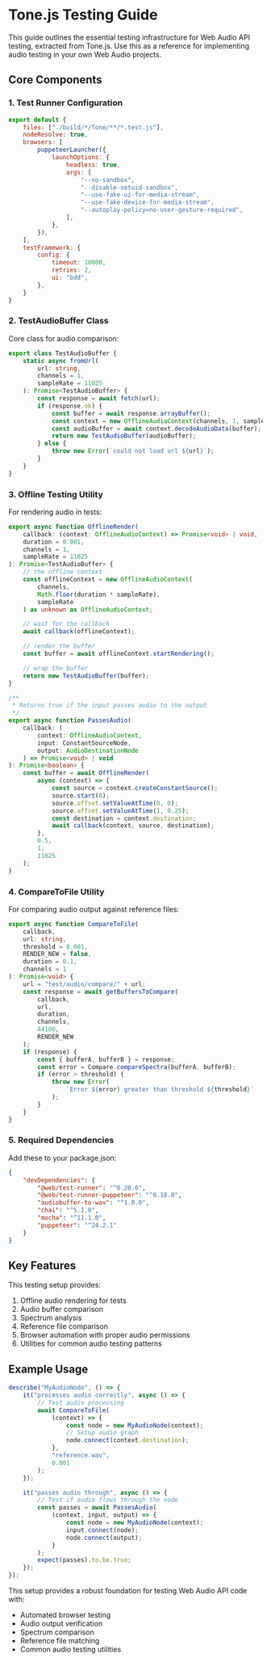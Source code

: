 # Tone.js Testing Guide

This guide outlines the essential testing infrastructure for Web Audio API testing, extracted from Tone.js. Use this as a reference for implementing audio testing in your own Web Audio projects.

## Core Components

### 1. Test Runner Configuration

```javascript
export default {
    files: ["./build/*/Tone/**/*.test.js"],
    nodeResolve: true,
    browsers: [
        puppeteerLauncher({
            launchOptions: {
                headless: true,
                args: [
                    "--no-sandbox",
                    "--disable-setuid-sandbox",
                    "--use-fake-ui-for-media-stream",
                    "--use-fake-device-for-media-stream",
                    "--autoplay-policy=no-user-gesture-required",
                ],
            },
        }),
    ],
    testFramework: {
        config: {
            timeout: 10000,
            retries: 2,
            ui: "bdd",
        },
    }
}
```

### 2. TestAudioBuffer Class

Core class for audio comparison:

```typescript
export class TestAudioBuffer {
    static async fromUrl(
        url: string,
        channels = 1,
        sampleRate = 11025
    ): Promise<TestAudioBuffer> {
        const response = await fetch(url);
        if (response.ok) {
            const buffer = await response.arrayBuffer();
            const context = new OfflineAudioContext(channels, 1, sampleRate);
            const audioBuffer = await context.decodeAudioData(buffer);
            return new TestAudioBuffer(audioBuffer);
        } else {
            throw new Error(`could not load url ${url}`);
        }
    }
}
```

### 3. Offline Testing Utility

For rendering audio in tests:

```typescript
export async function OfflineRender(
    callback: (context: OfflineAudioContext) => Promise<void> | void,
    duration = 0.001,
    channels = 1,
    sampleRate = 11025
): Promise<TestAudioBuffer> {
    // the offline context
    const offlineContext = new OfflineAudioContext(
        channels,
        Math.floor(duration * sampleRate),
        sampleRate
    ) as unknown as OfflineAudioContext;

    // wait for the callback
    await callback(offlineContext);

    // render the buffer
    const buffer = await offlineContext.startRendering();

    // wrap the buffer
    return new TestAudioBuffer(buffer);
}

/**
 * Returns true if the input passes audio to the output
 */
export async function PassesAudio(
    callback: (
        context: OfflineAudioContext,
        input: ConstantSourceNode,
        output: AudioDestinationNode
    ) => Promise<void> | void
): Promise<boolean> {
    const buffer = await OfflineRender(
        async (context) => {
            const source = context.createConstantSource();
            source.start(0);
            source.offset.setValueAtTime(0, 0);
            source.offset.setValueAtTime(1, 0.25);
            const destination = context.destination;
            await callback(context, source, destination);
        },
        0.5,
        1,
        11025
    );
}
```

### 4. CompareToFile Utility

For comparing audio output against reference files:

```typescript
export async function CompareToFile(
    callback,
    url: string,
    threshold = 0.001,
    RENDER_NEW = false,
    duration = 0.1,
    channels = 1
): Promise<void> {
    url = "test/audio/compare/" + url;
    const response = await getBuffersToCompare(
        callback,
        url,
        duration,
        channels,
        44100,
        RENDER_NEW
    );
    if (response) {
        const { bufferA, bufferB } = response;
        const error = Compare.compareSpectra(bufferA, bufferB);
        if (error > threshold) {
            throw new Error(
                `Error ${error} greater than threshold ${threshold}`
            );
        }
    }
}
```

### 5. Required Dependencies

Add these to your package.json:

```json
{
    "devDependencies": {
        "@web/test-runner": "^0.20.0",
        "@web/test-runner-puppeteer": "^0.18.0",
        "audiobuffer-to-wav": "^1.0.0",
        "chai": "^5.1.0",
        "mocha": "^11.1.0",
        "puppeteer": "^24.2.1"
    }
}
```

## Key Features

This testing setup provides:
1. Offline audio rendering for tests
2. Audio buffer comparison
3. Spectrum analysis
4. Reference file comparison
5. Browser automation with proper audio permissions
6. Utilities for common audio testing patterns

## Example Usage

```typescript
describe("MyAudioNode", () => {
    it("processes audio correctly", async () => {
        // Test audio processing
        await CompareToFile(
            (context) => {
                const node = new MyAudioNode(context);
                // Setup audio graph
                node.connect(context.destination);
            },
            "reference.wav",
            0.001
        );
    });

    it("passes audio through", async () => {
        // Test if audio flows through the node
        const passes = await PassesAudio(
            (context, input, output) => {
                const node = new MyAudioNode(context);
                input.connect(node);
                node.connect(output);
            }
        );
        expect(passes).to.be.true;
    });
});
```

This setup provides a robust foundation for testing Web Audio API code with:
- Automated browser testing
- Audio output verification
- Spectrum comparison
- Reference file matching
- Common audio testing utilities